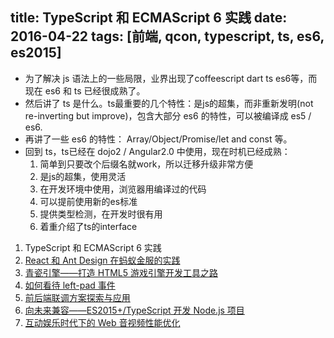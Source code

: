 title: TypeScript 和 ECMAScript 6 实践
date: 2016-04-22
tags: [前端, qcon, typescript, ts, es6, es2015]
---

* 为了解决 js 语法上的一些局限，业界出现了coffeescript dart ts es6等，而现在 es6 和 ts 已经很成熟了。
* 然后讲了 ts 是什么。ts最重要的几个特性：是js的超集，而非重新发明(not re-inverting but improve)，包含大部分 es6 的特性，可以被编译成 es5 / es6.
* 再讲了一些 es6 的特性： Array/Object/Promise/let and const 等。
* 回到 ts，ts已经在 dojo2 / Angular2.0 中使用，现在时机已经成熟：
	1. 简单到只要改个后缀名就work，所以迁移升级非常方便
	2. 是js的超集，使用灵活
	3. 在开发环境中使用，浏览器用编译过的代码
	4. 可以提前使用新的es标准
	5. 提供类型检测，在开发时很有用
	6. 着重介绍了ts的interface


1. TypeScript 和 ECMAScript 6 实践
2. [React 和 Ant Design 在蚂蚁金服的实践](http://qop.github.io/2016/04/22/2016/2016-04-22-2/)
3. [青瓷引擎——打造 HTML5 游戏引擎开发工具之路](http://qop.github.io/2016/04/22/2016/2016-04-22-3/)
4. [如何看待 left-pad 事件](http://qop.github.io/2016/04/22/2016/2016-04-22-4/)
5. [前后端联调方案探索与应用](http://qop.github.io/2016/04/22/2016/2016-04-22-5/)
6. [向未来兼容——ES2015+/TypeScript 开发 Node.js 项目](http://qop.github.io/2016/04/22/2016/2016-04-22-6/)
7. [互动娱乐时代下的 Web 音视频性能优化](http://qop.github.io/2016/04/22/2016/2016-04-22-7/)

